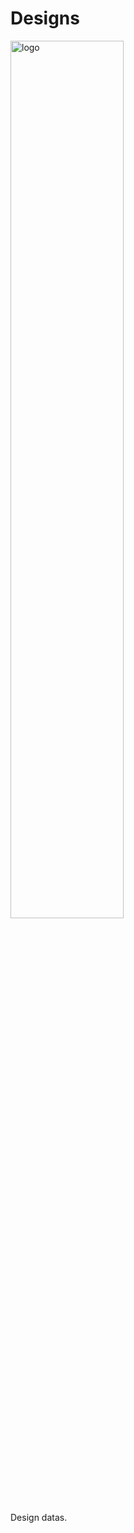 # Designs
<img src="https://github.com/poacpm/designs/raw/master/images/icon&logo.png" alt="logo" width=60%>

Design datas.
